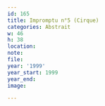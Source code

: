 ```yaml
---
id: 165
title: Impromptu n°5 (Cirque)
categories: Abstrait
w: 46
h: 38
location:
note:
file:
year: '1999'
year_start: 1999
year_end:
image:

---
```

